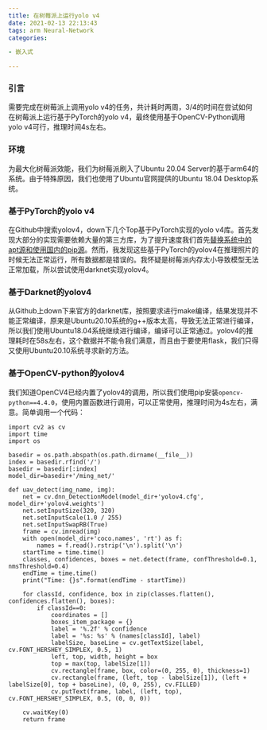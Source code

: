 ```yaml
---
title: 在树莓派上运行yolo v4
date: 2021-02-13 22:13:43
tags: arm Neural-Network
categories: 

- 嵌入式

---
```


### 引言

需要完成在树莓派上调用yolo v4的任务，共计耗时两周，3/4的时间在尝试如何在树莓派上运行基于PyTorch的yolo v4，最终使用基于OpenCV-Python调用yolo v4可行，推理时间4s左右。

### 环境

为最大化树莓派效能，我们为树莓派刷入了Ubuntu 20.04 Server的基于arm64的系统。由于特殊原因，我们也使用了Ubuntu官网提供的Ubuntu 18.04 Desktop系统。

### 基于PyTorch的yolo v4

在Github中搜索yolov4，down下几个Top基于PyTorch实现的yolo v4库。首先发现大部分的实现需要依赖大量的第三方库，为了提升速度我们首先[替换系统中的apt源和使用国内的pip源](https://zhaoyiming.github.io/2021/02/13/Speed%20up%20your%20runtime%20environment%20Deployment%20of%20arm-based%20devices/)。然而，我发现这些基于PyTorch的yolov4在推理照片的时候无法正常运行，所有数据都是错误的。我怀疑是树莓派内存太小导致模型无法正常加载，所以尝试使用darknet实现yolov4。

### 基于Darknet的yolov4

从Github上down下来官方的darknet库，按照要求进行make编译，结果发现并不能正常编译，原来是Ubuntu20.10系统的g++版本太高，导致无法正常进行编译，所以我们使用Ubuntu18.04系统继续进行编译，编译可以正常通过。yolov4的推理耗时在58s左右，这个数据并不能令我们满意，而且由于要使用flask，我们只得又使用Ubuntu20.10系统寻求新的方法。

### 基于OpenCV-python的yolov4

我们知道OpenCV4已经内置了yolov4的调用，所以我们使用pip安装`opencv-python==4.4.0`，使用内置函数进行调用，可以正常使用，推理时间为4s左右，满意。简单调用一个代码：

```
import cv2 as cv
import time
import os

basedir = os.path.abspath(os.path.dirname(__file__))
index = basedir.rfind('/')
basedir = basedir[:index]
model_dir=basedir+'/ming_net/'

def uav_detect(img_name, img):
    net = cv.dnn_DetectionModel(model_dir+'yolov4.cfg', model_dir+'yolov4.weights')
    net.setInputSize(320, 320)
    net.setInputScale(1.0 / 255)
    net.setInputSwapRB(True)
    frame = cv.imread(img)
    with open(model_dir+'coco.names', 'rt') as f:
        names = f.read().rstrip('\n').split('\n')
    startTime = time.time()
    classes, confidences, boxes = net.detect(frame, confThreshold=0.1, nmsThreshold=0.4)
    endTime = time.time()
    print("Time: {}s".format(endTime - startTime))

    for classId, confidence, box in zip(classes.flatten(), confidences.flatten(), boxes):
        if classId==0:
            coordinates = []
            boxes_item_package = {}
            label = '%.2f' % confidence
            label = '%s: %s' % (names[classId], label)
            labelSize, baseLine = cv.getTextSize(label, cv.FONT_HERSHEY_SIMPLEX, 0.5, 1)
            left, top, width, height = box
            top = max(top, labelSize[1])
            cv.rectangle(frame, box, color=(0, 255, 0), thickness=1)
            cv.rectangle(frame, (left, top - labelSize[1]), (left + labelSize[0], top + baseLine), (0, 0, 255), cv.FILLED)
            cv.putText(frame, label, (left, top), cv.FONT_HERSHEY_SIMPLEX, 0.5, (0, 0, 0))
    
    cv.waitKey(0)
    return frame


```





